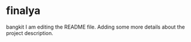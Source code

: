 # finalya
bangkit
I am editing the README file. Adding some more details about the project description.

